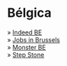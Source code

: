 # Bélgica

» [Indeed BE](https://be.indeed.com)\
» [Jobs in Brussels](http://www.jobsinbrussels.com)\
» [Monster BE](https://www.monster.be/en/)\
» [Step Stone](https://www.stepstone.be/en/)